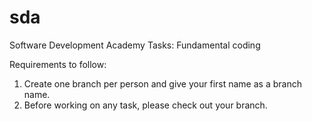 # sda
Software Development Academy Tasks: Fundamental coding 

Requirements to follow:

1. Create one branch per person and give your first name as a branch name.
2. Before working on any task, please check out your branch.
